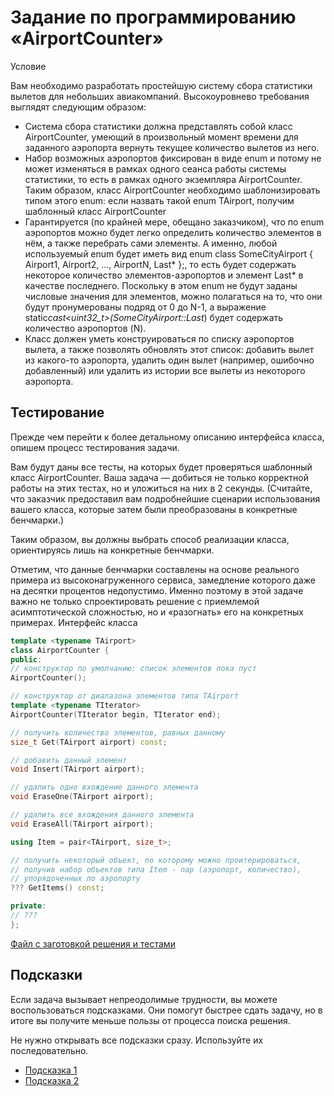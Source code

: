 # Задание по программированию «AirportCounter»

Условие

Вам необходимо разработать простейшую систему сбора статистики вылетов для небольших авиакомпаний. Высокоуровнево требования выглядят следующим образом:

- Система сбора статистики должна представлять собой класс AirportCounter, умеющий в произвольный момент времени для заданного аэропорта вернуть текущее количество вылетов из него.
- Набор возможных аэропортов фиксирован в виде enum и потому не может изменяться в рамках одного сеанса работы системы статистики, то есть в рамках одного экземпляра AirportCounter. Таким образом, класс AirportCounter необходимо шаблонизировать типом этого enum: если назвать такой enum TAirport, получим шаблонный класс AirportCounter<TAirport>
- Гарантируется (по крайней мере, обещано заказчиком), что по enum аэропортов можно будет легко определить количество элементов в нём, а также перебрать сами элементы. А именно, любой используемый enum будет иметь вид enum class SomeCityAirport { Airport1, Airport2, ..., AirportN, Last* };, то есть будет содержать некоторое количество элементов-аэропортов и элемент Last* в качестве последнего. Поскольку в этом enum не будут заданы числовые значения для элементов, можно полагаться на то, что они будут пронумерованы подряд от 0 до N-1, а выражение static*cast<uint32_t>(SomeCityAirport::Last*) будет содержать количество аэропортов (N).
- Класс должен уметь конструироваться по списку аэропортов вылета, а также позволять обновлять этот список: добавить вылет из какого-то аэропорта, удалить один вылет (например, ошибочно добавленный) или удалить из истории все вылеты из некоторого аэропорта.

## Тестирование

Прежде чем перейти к более детальному описанию интерфейса класса, опишем процесс тестирования задачи.

Вам будут даны все тесты, на которых будет проверяться шаблонный класс AirportCounter. Ваша задача — добиться не только корректной работы на этих тестах, но и уложиться на них в 2 секунды. (Считайте, что заказчик предоставил вам подробнейшие сценарии использования вашего класса, которые затем были преобразованы в конкретные бенчмарки.)

Таким образом, вы должны выбрать способ реализации класса, ориентируясь лишь на конкретные бенчмарки.

Отметим, что данные бенчмарки составлены на основе реального примера из высоконагруженного сервиса, замедление которого даже на десятки процентов недопустимо. Именно поэтому в этой задаче важно не только спроектировать решение с приемлемой асимптотической сложностью, но и «разогнать» его на конкретных примерах.
Интерфейс класса

```C++
template <typename TAirport>
class AirportCounter {
public:
// конструктор по умолчанию: список элементов пока пуст
AirportCounter();

// конструктор от диапазона элементов типа TAirport
template <typename TIterator>
AirportCounter(TIterator begin, TIterator end);

// получить количество элементов, равных данному
size_t Get(TAirport airport) const;

// добавить данный элемент
void Insert(TAirport airport);

// удалить одно вхождение данного элемента
void EraseOne(TAirport airport);

// удалить все вхождения данного элемента
void EraseAll(TAirport airport);

using Item = pair<TAirport, size_t>;

// получить некоторый объект, по которому можно проитерироваться,
// получив набор объектов типа Item - пар (аэропорт, количество),
// упорядоченных по аэропорту
??? GetItems() const;

private:
// ???
};
```

[Файл с заготовкой решения и тестами](https://stepik.org/media/attachments/lesson/286768/5zBNao5FEeiEShL6YrwsWg_e7740c708e4511e8bccc6fe6f3f3ac49_airport_counter.cpp)

## Подсказки

Если задача вызывает непреодолимые трудности, вы можете воспользоваться подсказками. Они помогут быстрее сдать задачу, но в итоге вы получите меньше пользы от процесса поиска решения.

Не нужно открывать все подсказки сразу. Используйте их последовательно.

- [Подсказка 1](/Week_4/task_4_airportCounter/airport-counter-1.pdf)
- [Подсказка 2](/Week_4/task_4_airportCounter/airport-counter-2.pdf)
